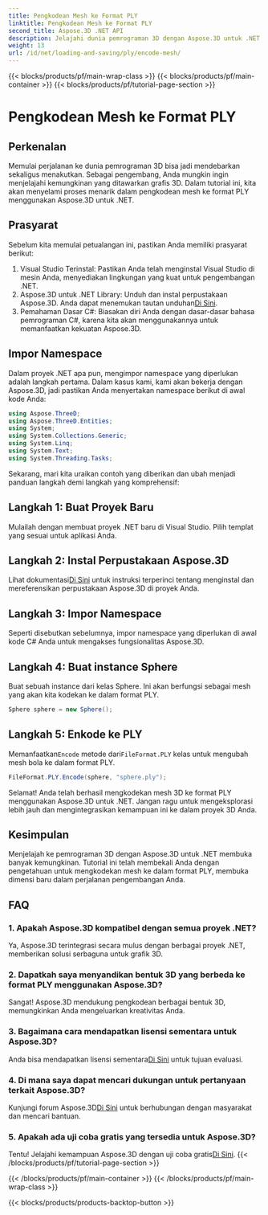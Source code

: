 ```yaml
---
title: Pengkodean Mesh ke Format PLY
linktitle: Pengkodean Mesh ke Format PLY
second_title: Aspose.3D .NET API
description: Jelajahi dunia pemrograman 3D dengan Aspose.3D untuk .NET. Pelajari cara menyandikan jerat ke format PLY dengan mudah. Tingkatkan permainan pengembangan Anda!
weight: 13
url: /id/net/loading-and-saving/ply/encode-mesh/
---
```


{{< blocks/products/pf/main-wrap-class >}}
{{< blocks/products/pf/main-container >}}
{{< blocks/products/pf/tutorial-page-section >}}

# Pengkodean Mesh ke Format PLY

## Perkenalan
Memulai perjalanan ke dunia pemrograman 3D bisa jadi mendebarkan sekaligus menakutkan. Sebagai pengembang, Anda mungkin ingin menjelajahi kemungkinan yang ditawarkan grafis 3D. Dalam tutorial ini, kita akan menyelami proses menarik dalam pengkodean mesh ke format PLY menggunakan Aspose.3D untuk .NET.
## Prasyarat
Sebelum kita memulai petualangan ini, pastikan Anda memiliki prasyarat berikut:
1. Visual Studio Terinstal: Pastikan Anda telah menginstal Visual Studio di mesin Anda, menyediakan lingkungan yang kuat untuk pengembangan .NET.
2. Aspose.3D untuk .NET Library: Unduh dan instal perpustakaan Aspose.3D. Anda dapat menemukan tautan unduhan[Di Sini](https://releases.aspose.com/3d/net/).
3. Pemahaman Dasar C#: Biasakan diri Anda dengan dasar-dasar bahasa pemrograman C#, karena kita akan menggunakannya untuk memanfaatkan kekuatan Aspose.3D.
## Impor Namespace
Dalam proyek .NET apa pun, mengimpor namespace yang diperlukan adalah langkah pertama. Dalam kasus kami, kami akan bekerja dengan Aspose.3D, jadi pastikan Anda menyertakan namespace berikut di awal kode Anda:
```csharp
using Aspose.ThreeD;
using Aspose.ThreeD.Entities;
using System;
using System.Collections.Generic;
using System.Linq;
using System.Text;
using System.Threading.Tasks;
```
Sekarang, mari kita uraikan contoh yang diberikan dan ubah menjadi panduan langkah demi langkah yang komprehensif:
## Langkah 1: Buat Proyek Baru
Mulailah dengan membuat proyek .NET baru di Visual Studio. Pilih templat yang sesuai untuk aplikasi Anda.
## Langkah 2: Instal Perpustakaan Aspose.3D
 Lihat dokumentasi[Di Sini](https://reference.aspose.com/3d/net/) untuk instruksi terperinci tentang menginstal dan mereferensikan perpustakaan Aspose.3D di proyek Anda.
## Langkah 3: Impor Namespace
Seperti disebutkan sebelumnya, impor namespace yang diperlukan di awal kode C# Anda untuk mengakses fungsionalitas Aspose.3D.
## Langkah 4: Buat instance Sphere
Buat sebuah instance dari kelas Sphere. Ini akan berfungsi sebagai mesh yang akan kita kodekan ke dalam format PLY.
```csharp
Sphere sphere = new Sphere();
```
## Langkah 5: Enkode ke PLY
 Memanfaatkan`Encode` metode dari`FileFormat.PLY` kelas untuk mengubah mesh bola ke dalam format PLY.
```csharp
FileFormat.PLY.Encode(sphere, "sphere.ply");
```
Selamat! Anda telah berhasil mengkodekan mesh 3D ke format PLY menggunakan Aspose.3D untuk .NET. Jangan ragu untuk mengeksplorasi lebih jauh dan mengintegrasikan kemampuan ini ke dalam proyek 3D Anda.
## Kesimpulan
Menjelajah ke pemrograman 3D dengan Aspose.3D untuk .NET membuka banyak kemungkinan. Tutorial ini telah membekali Anda dengan pengetahuan untuk mengkodekan mesh ke dalam format PLY, membuka dimensi baru dalam perjalanan pengembangan Anda.
## FAQ
### 1. Apakah Aspose.3D kompatibel dengan semua proyek .NET?
Ya, Aspose.3D terintegrasi secara mulus dengan berbagai proyek .NET, memberikan solusi serbaguna untuk grafik 3D.
### 2. Dapatkah saya menyandikan bentuk 3D yang berbeda ke format PLY menggunakan Aspose.3D?
Sangat! Aspose.3D mendukung pengkodean berbagai bentuk 3D, memungkinkan Anda mengeluarkan kreativitas Anda.
### 3. Bagaimana cara mendapatkan lisensi sementara untuk Aspose.3D?
 Anda bisa mendapatkan lisensi sementara[Di Sini](https://purchase.aspose.com/temporary-license/) untuk tujuan evaluasi.
### 4. Di mana saya dapat mencari dukungan untuk pertanyaan terkait Aspose.3D?
 Kunjungi forum Aspose.3D[Di Sini](https://forum.aspose.com/c/3d/18) untuk berhubungan dengan masyarakat dan mencari bantuan.
### 5. Apakah ada uji coba gratis yang tersedia untuk Aspose.3D?
 Tentu! Jelajahi kemampuan Aspose.3D dengan uji coba gratis[Di Sini](https://releases.aspose.com/).
{{< /blocks/products/pf/tutorial-page-section >}}

{{< /blocks/products/pf/main-container >}}
{{< /blocks/products/pf/main-wrap-class >}}

{{< blocks/products/products-backtop-button >}}
